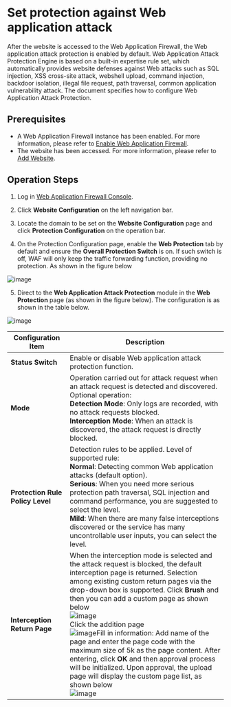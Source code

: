 # Set protection against Web application attack

After the website is accessed to the Web Application Firewall, the Web application attack protection is enabled by default. Web Application Attack Protection Engine is based on a built-in expertise rule set, which automatically provides website defenses against Web attacks such as SQL injection, XSS cross-site attack, webshell upload, command injection, backdoor isolation, illegal file request, path traversal, common application vulnerability attack. The document specifies how to configure Web Application Attack Protection.


## Prerequisites

- A Web Application Firewall instance has been enabled. For more information, please refer to [Enable Web Application Firewall](https://docs.jdcloud.com/en/web-application-firewall/purchase-process).
- The website has been accessed. For more information, please refer to [Add Website](https://docs.jdcloud.com/en/web-application-firewall/step-1).

## Operation Steps

1. Log in [Web Application Firewall Console](https://cloudwaf-console.jdcloud.com/overview/business).

2. Click **Website Configuration** on the left navigation bar.

3. Locate the domain to be set on the **Website Configuration** page and click **Protection Configuration** on the operation bar.

4. On the Protection Configuration page, enable the **Web Protection** tab by default and ensure the **Overall Protection Switch** is on. If such switch is off, WAF will only keep the traffic forwarding function, providing no protection. As shown in the figure below

![image](../../../../../image/WAF/protect-configure/4.whole-protect-switch.png)



5. Direct to the **Web Application Attack Protection** module in the **Web Protection** page (as shown in the figure below). The configuration is as shown in the table below.

![image](../../../../../image/WAF/protect-configure/68.Web-Application-Firewall-Engine.png)

| Configuration Item               | Description                                                         |
| -------------------- | ------------------------------------------------------------ |
| **Status Switch**         | Enable or disable Web application attack protection function.                              |
| **Mode**             | Operation carried out for attack request when an attack request is detected and discovered. Optional operation: <br />**Detection Mode**: Only logs are recorded, with no attack requests blocked. <br />**Interception Mode**: When an attack is discovered, the attack request is directly blocked. |
| **Protection Rule Policy Level** | Detection rules to be applied. Level of supported rule: <br />**Normal**: Detecting common Web application attacks (default option). <br />**Serious**: When you need more serious protection path traversal, SQL injection and command performance, you are suggested to select the level. <br />**Mild**: When there are many false interceptions discovered or the service has many uncontrollable user inputs, you can select the level. |
| **Interception Return Page**     | When the interception mode is selected and the attack request is blocked, the default interception page is returned. Selection among existing custom return pages via the drop-down box is supported. Click **Brush** and then you can add a custom page as shown below<br />![image](../../../../../image/WAF/protect-configure/1.custom-page.png)<br />Click the addition page<br />![image](../../../../../image/WAF/protect-configure/2.add-custom-page.png)Fill in information: Add name of the page and enter the page code with the maximum size of 5k as the page content. After entering, click **OK** and then approval process will be initialized. Upon approval, the upload page will display the custom page list, as shown below<br />![image](../../../../../image/WAF/protect-configure/3.custom-page-list.png)<br /> |



